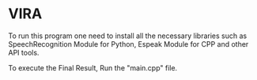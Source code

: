 # VIRA
<p> To run this program one need to install all the necessary libraries such as SpeechRecognition Module for Python, Espeak Module for CPP and other API tools. </p>
<p>To execute the Final Result, Run the "main.cpp" file. </p>
